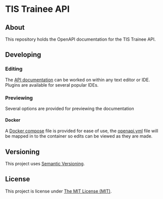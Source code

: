 # TIS Trainee API

## About
This repository holds the OpenAPI documentation for the TIS Trainee API.

## Developing

### Editing
The [API documentation](openapi.yml) can be worked on within any text editor or
IDE. Plugins are available for several popular IDEs.

### Previewing
Several options are provided for previewing the documentation

#### Docker
A [Docker compose](docker-compose.yml) file is provided for ease of use, the
[openapi.yml](openapi.yml) file will be mapped in to the container so edits can
be viewed as they are made.

## Versioning
This project uses [Semantic Versioning](semver.org).

## License
This project is license under [The MIT License (MIT)](LICENSE).
